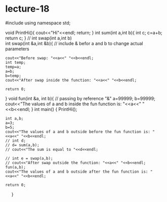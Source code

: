 # lecture-18
#include <iostream>
using namespace std;

void PrintHi(){
    cout<<"Hi"<<endl;
    return;
}
int sum(int a,int b){
    int c;
    c=a+b;
    return c;
}
// int swap(int a,int b)     
int swap(int &a,int &b){     // include & befor a and b to change actual parameters 
    
    cout<<"Before swap: "<<a<<" "<<b<<endl;
    int temp;
    temp=a;
    a=b;
    b=temp;
    cout<<"After swap inside the function: "<<a<<" "<<b<<endl;
    
    return 0;
}
void fun(int &a, int b){    // passing by reference "&"
    a=99999;
    b=99999;
    cout<<"The values of a and b inside the fun function is: "<<a<<" "<<b<<endl;
}
int main() {
    PrintHi();
    
    int a,b;
    a=3;
    b=5;
    cout<<"The values of a and b outside before the fun function is: "<<a<<" "<<b<<endl;
    // int d;
    // d= sum(a,b);
    // cout<<"The sum is equal to "<<d<<endl;
    
    // int e = swap(a,b);
    // cout<<"After swap outside the function: "<<a<<" "<<b<<endl;
    fun(a,b);
    cout<<"The values of a and b outside after the fun function is: "<<a<<" "<<b<<endl;
    
    return 0;
    
}
